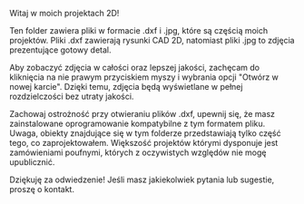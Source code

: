 Witaj w moich projektach 2D!

Ten folder zawiera pliki w formacie .dxf i .jpg, które są częścią moich projektów. Pliki .dxf zawierają rysunki CAD 2D, natomiast pliki .jpg 
to zdjęcia prezentujące gotowy detal.

Aby zobaczyć zdjęcia w całości oraz lepszej jakości, zachęcam do kliknięcia na nie prawym przyciskiem myszy i wybrania opcji "Otwórz w nowej karcie".
Dzięki temu, zdjęcia będą wyświetlane w pełnej rozdzielczości bez utraty jakości.

Zachowaj ostrożność przy otwieraniu plików .dxf, upewnij się, że masz zainstalowane oprogramowanie kompatybilne z tym formatem pliku.
Uwaga, obiekty znajdujące się w tym folderze przedstawiają tylko część tego, co zaprojektowałem. 
Większość projektów którymi dysponuje jest zamówieniami poufnymi, których z oczywistych względów nie mogę upublicznić.

Dziękuję za odwiedzenie! 
Jeśli masz jakiekolwiek pytania lub sugestie, proszę o kontakt.




